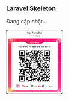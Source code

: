 ### Laravel Skeleton

Đang cập nhật...

<img src="https://github.com/ducconit/ducconit/blob/master/assets/qr/mono.jpg?raw=true" alt="Buy Me A Coffee" width="150" height="170">
